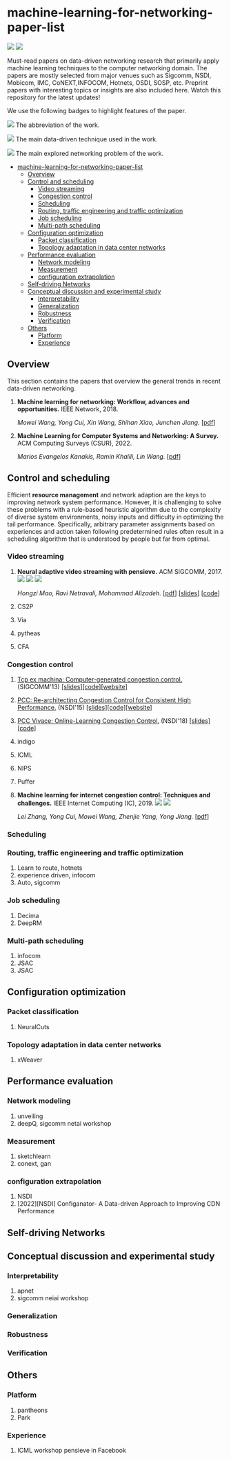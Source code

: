 # machine-learning-for-networking-paper-list

![](https://img.shields.io/github/last-commit/MoweiWang/machine-learning-for-networking-paper-list?color=green) ![](https://img.shields.io/badge/PaperNumber-7-brightgreen)

Must-read papers on data-driven networking research that primarily apply machine learning techniques to the computer networking domain. The papers are mostly selected from major venues such as Sigcomm, NSDI, Mobicom, IMC, CoNEXT,INFOCOM, Hotnets, OSDI, SOSP, etc. Preprint papers with interesting topics or insights are also included here. Watch this repository for the latest updates!

<!-- ## introduction -->

<!-- This is a paper list about data-driven networks. Different from traditional fine-tuning that uses an explicit classifier, prompt-based tuning directly uses the pre-trained models to conduct the pre-training tasks for classification or regression. -->

<!-- This is a paper list about data-driven networks. -->
<!-- Unlike conventional handcrafted networking system, . -->
<!-- We categorize the recent advances according to its main application solution. -->
We use the following badges to highlight features of the paper.


![](https://img.shields.io/badge/Pensieve-blue) The abbreviation of the work.

![](https://img.shields.io/badge/GNN-brown) The main data-driven technique used in the work.

![](https://img.shields.io/badge/Congestion_control-green) The main explored networking problem of the work.

<!-- ![](https://img.shields.io/badge/Analysis-green) The main explored property of prompt learning methods in the work. -->


- [machine-learning-for-networking-paper-list](#machine-learning-for-networking-paper-list)
  - [Overview](#overview)
  - [Control and scheduling](#control-and-scheduling)
    - [Video streaming](#video-streaming)
    - [Congestion control](#congestion-control)
    - [Scheduling](#scheduling)
    - [Routing, traffic engineering and traffic optimization](#routing-traffic-engineering-and-traffic-optimization)
    - [Job scheduling](#job-scheduling)
    - [Multi-path scheduling](#multi-path-scheduling)
  - [Configuration optimization](#configuration-optimization)
    - [Packet classification](#packet-classification)
    - [Topology adaptation in data center networks](#topology-adaptation-in-data-center-networks)
  - [Performance evaluation](#performance-evaluation)
    - [Network modeling](#network-modeling)
    - [Measurement](#measurement)
    - [configuration extrapolation](#configuration-extrapolation)
  - [Self-driving Networks](#self-driving-networks)
  - [Conceptual discussion and experimental study](#conceptual-discussion-and-experimental-study)
    - [Interpretability](#interpretability)
    - [Generalization](#generalization)
    - [Robustness](#robustness)
    - [Verification](#verification)
  - [Others](#others)
    - [Platform](#platform)
    - [Experience](#experience)


## Overview
This section contains the papers that overview the general trends in recent data-driven networking.

1. **Machine learning for networking: Workflow, advances and opportunities.** IEEE Network, 2018.

   *Mowei Wang, Yong Cui, Xin Wang, Shihan Xiao, Junchen Jiang.* [[pdf](https://ieeexplore.ieee.org/abstract/document/8121867)]

2. **Machine Learning for Computer Systems and Networking: A Survey.** ACM Computing Surveys (CSUR), 2022.

   *Marios Evangelos Kanakis, Ramin Khalili, Lin Wang.* [[pdf](https://linwang.info/docs/papers/csur22-ml4sysnet.pdf)]




## Control and scheduling
Efficient **resource management** and network adaption are the keys to improving network system performance. However, it is challenging to solve these problems with a rule-based heuristic algorithm due to the complexity of diverse system environments, noisy inputs and difficulty in optimizing the tail performance. Specifically, arbitrary parameter assignments based on experiences and action taken following predetermined rules often result in a scheduling algorithm that is understood by people but far from optimal.
### Video streaming

1. **Neural adaptive video streaming with pensieve.** ACM SIGCOMM, 2017. ![](https://img.shields.io/badge/Pensieve-blue) ![](https://img.shields.io/badge/DRL/A3C-brown) ![](https://img.shields.io/badge/Congestion_control-green)

   *Hongzi Mao, Ravi Netravali, Mohammad Alizadeh.* [[pdf](https://dl.acm.org/authorize.cfm?key=N33908)] [[slides](https://conferences.sigcomm.org/sigcomm/2017/files/program/ts-5-2-pensieve.pptx)] [[code](https://github.com/hongzimao/pensieve)]

2. CS2P
3. Via
4. pytheas
5. CFA

### Congestion control


1. [Tcp ex machina: Computer-generated congestion control.](https://conferences.sigcomm.org/sigcomm/2013/papers/sigcomm/p123.pdf "Remy") (SIGCOMM'13) [[slides]](https://conferences.sigcomm.org/sigcomm/2013/slides/sigcomm/12.pdf "Remy slides")[[code]](https://github.com/tcpexmachina/remy "Remy code")[[website]](http://web.mit.edu/remy/ "Remy website")
2. [PCC: Re-architecting Congestion Control for Consistent High Performance.](https://www.usenix.org/system/files/conference/nsdi15/nsdi15-paper-dong.pdf "PCC") (NSDI'15) [[slides]](https://www.usenix.org/sites/default/files/conference/protected-files/nsdi15_slides_dong.pdf "PCC slides")[[code]](https://github.com/PCCproject "PCC code")[[website]](https://modong.github.io/pcc-page/ "PCC website")

3. [PCC Vivace: Online-Learning Congestion Control.](https://www.usenix.org/system/files/conference/nsdi18/nsdi18-dong.pdf "PCC Vivace") (NSDI'18) [[slides]](https://www.usenix.org/sites/default/files/conference/protected-files/nsdi18_slides_dong.pdf "PCC Vivace slides")[[code]](https://github.com/PCCproject/PCC-Kernel "PCC Vivace code")
4. indigo
5. ICML
6. NIPS
7. Puffer

8. **Machine learning for internet congestion control: Techniques and challenges.** IEEE Internet Computing (IC), 2019. ![](https://img.shields.io/badge/Survey-blue) ![](https://img.shields.io/badge/Congestion_control-green)

   *Lei Zhang, Yong Cui, Mowei Wang, Zhenjie Yang, Yong Jiang.* [[pdf](https://ieeexplore.ieee.org/abstract/document/8935577)]


### Scheduling

### Routing, traffic engineering and traffic optimization
1. Learn to route, hotnets
2. experience driven, infocom
3. Auto, sigcomm

### Job scheduling
1. Decima
2. DeepRM

### Multi-path scheduling
1. infocom
2. JSAC
3. JSAC

## Configuration optimization

### Packet classification
1. NeuralCuts


### Topology adaptation in data center networks
1. xWeaver

## Performance evaluation

### Network modeling
1. unveiling
2. deepQ, sigcomm netai workshop

### Measurement
1. sketchlearn
2. conext, gan

### configuration extrapolation
1. NSDI
2. [2022][NSDI] Configanator- A Data-driven Approach to Improving CDN Performance

## Self-driving Networks

## Conceptual discussion and experimental study

### Interpretability
1. apnet
2. sigcomm neiai workshop

### Generalization

### Robustness

### Verification

## Others

### Platform
1. pantheons
2. Park

### Experience
1. ICML workshop pensieve in Facebook

<!-- # Conference and Journal -->